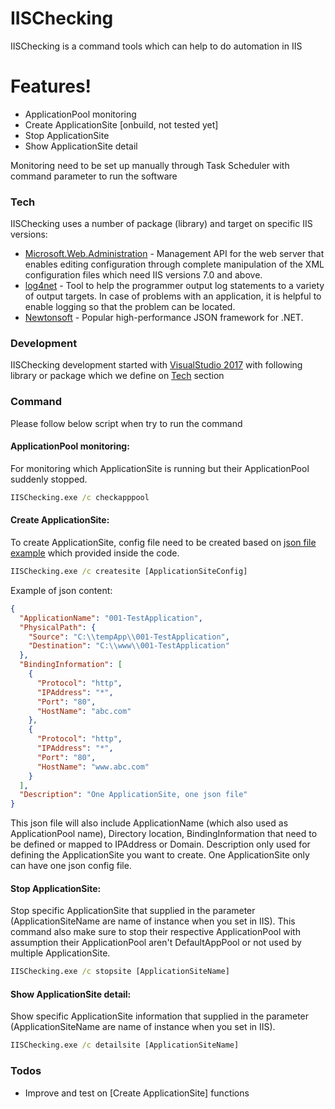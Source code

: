 # IISChecking

IISChecking is a command tools which can help to do automation in IIS

# Features!
  - ApplicationPool monitoring
  - Create ApplicationSite [onbuild, not tested yet]
  - Stop ApplicationSite
  - Show ApplicationSite detail

Monitoring need to be set up manually through Task Scheduler with command parameter to run the software

### Tech
IISChecking uses a number of package (library) and target on specific IIS versions:
* [Microsoft.Web.Administration] - Management API for the web server that enables editing configuration through complete manipulation of the XML configuration files which need IIS versions 7.0 and above.
* [log4net] - Tool to help the programmer output log statements to a variety of output targets. In case of problems with an application, it is helpful to enable logging so that the problem can be located.
* [Newtonsoft] - Popular high-performance JSON framework for .NET.

### Development
IISChecking development started with [VisualStudio 2017] with following library or package which we define on [Tech](#tech) section

### Command
Please follow below script when try to run the command

#### ApplicationPool monitoring:
For monitoring which ApplicationSite is running but their ApplicationPool suddenly stopped.
```cmd
IISChecking.exe /c checkapppool
```

#### Create ApplicationSite:
To create ApplicationSite, config file need to be created based on [json file example] which provided inside the code.
```cmd
IISChecking.exe /c createsite [ApplicationSiteConfig]
```
Example of json content:
```json
{
  "ApplicationName": "001-TestApplication",
  "PhysicalPath": {
    "Source": "C:\\tempApp\\001-TestApplication",
    "Destination": "C:\\www\\001-TestApplication"
  },
  "BindingInformation": [
    {
      "Protocol": "http",
      "IPAddress": "*",
      "Port": "80",
      "HostName": "abc.com"
    },
    {
      "Protocol": "http",
      "IPAddress": "*",
      "Port": "80",
      "HostName": "www.abc.com"
    }
  ],
  "Description": "One ApplicationSite, one json file"
}
```
This json file will also include ApplicationName (which also used as ApplicationPool name), Directory location, BindingInformation that need to be defined or mapped to IPAddress or Domain. Description only used for defining the ApplicationSite you want to create. One ApplicationSite only can have one json config file.

#### Stop ApplicationSite:
Stop specific ApplicationSite that supplied in the parameter (ApplicationSiteName are name of instance when you set in IIS). This command also make sure to stop their respective ApplicationPool with assumption their ApplicationPool aren't DefaultAppPool or not used by multiple ApplicationSite.
```cmd
IISChecking.exe /c stopsite [ApplicationSiteName]
```

#### Show ApplicationSite detail:
Show specific ApplicationSite information that supplied in the parameter (ApplicationSiteName are name of instance when you set in IIS).
```cmd
IISChecking.exe /c detailsite [ApplicationSiteName]
```

### Todos

 - Improve and test on [Create ApplicationSite] functions

[//]: # (These are reference links used in the body of this note and get stripped out when the markdown processor does its job. There is no need to format nicely because it shouldn't be seen. Thanks SO - http://stackoverflow.com/questions/4823468/store-comments-in-markdown-syntax)

[Microsoft.Web.Administration]: <https://docs.microsoft.com/en-us/iis/manage/scripting/how-to-use-microsoftwebadministration>
[log4net]: <https://logging.apache.org/log4net/>
[Newtonsoft]: <https://www.newtonsoft.com/json>
[VisualStudio 2017]: <https://visualstudio.microsoft.com/>
[json file example]: <examplesite.json>